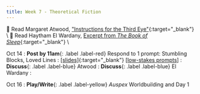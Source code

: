 ```yaml
---
title: Week 7 - Theoretical Fiction
---
```


📖 Read Margaret Atwood, ["Instructions for the Third Eye"](/assets/pdfs/atwood_instructions_for_third_eye.pdf){:target="_blank"} \\
📖 Read Haytham El Wardany, [Excerpt from *The Book of Sleep*](#){:target="_blank"} \\

Oct 14
: **Post by 11am**{: .label .label-red} Respond to 1 prompt: Stumbling Blocks, Loved Lines
  : [[slides]](#){:target="_blank"}  [[low-stakes prompts](/prompts.md)]
: **Discuss**{: .label .label-blue} Atwood
: **Discuss**{: .label .label-blue} El Wardany
  : &nbsp;
  

Oct 16
: **Play/Write**{: .label .label-yellow} *Auspex* Worldbuilding and Day 1